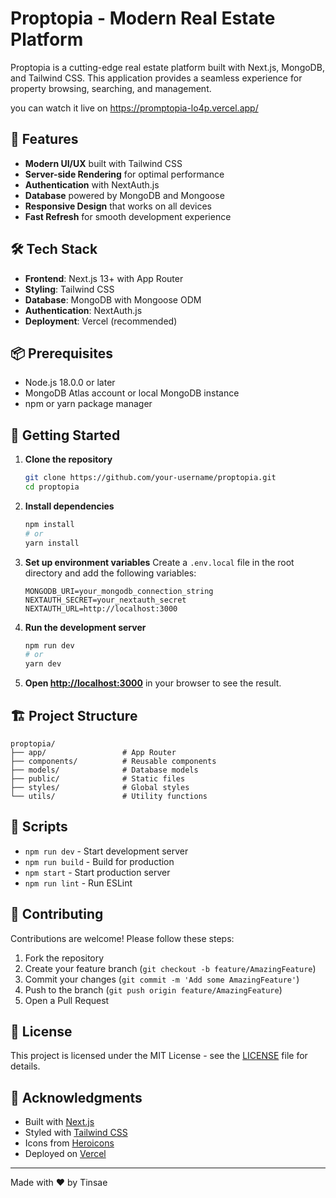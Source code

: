 # Proptopia - Modern Real Estate Platform

Proptopia is a cutting-edge real estate platform built with Next.js, MongoDB, and Tailwind CSS. This application provides a seamless experience for property browsing, searching, and management.

you can watch it live on https://promptopia-lo4p.vercel.app/

## 🚀 Features

- **Modern UI/UX** built with Tailwind CSS
- **Server-side Rendering** for optimal performance
- **Authentication** with NextAuth.js
- **Database** powered by MongoDB and Mongoose
- **Responsive Design** that works on all devices
- **Fast Refresh** for smooth development experience

## 🛠️ Tech Stack

- **Frontend**: Next.js 13+ with App Router
- **Styling**: Tailwind CSS
- **Database**: MongoDB with Mongoose ODM
- **Authentication**: NextAuth.js
- **Deployment**: Vercel (recommended)

## 📦 Prerequisites

- Node.js 18.0.0 or later
- MongoDB Atlas account or local MongoDB instance
- npm or yarn package manager

## 🚀 Getting Started

1. **Clone the repository**
   ```bash
   git clone https://github.com/your-username/proptopia.git
   cd proptopia
   ```

2. **Install dependencies**
   ```bash
   npm install
   # or
   yarn install
   ```

3. **Set up environment variables**
   Create a `.env.local` file in the root directory and add the following variables:
   ```
   MONGODB_URI=your_mongodb_connection_string
   NEXTAUTH_SECRET=your_nextauth_secret
   NEXTAUTH_URL=http://localhost:3000
   ```

4. **Run the development server**
   ```bash
   npm run dev
   # or
   yarn dev
   ```

5. **Open [http://localhost:3000](http://localhost:3000)** in your browser to see the result.

## 🏗️ Project Structure

```
proptopia/
├── app/                 # App Router
├── components/          # Reusable components
├── models/              # Database models
├── public/              # Static files
├── styles/              # Global styles
└── utils/               # Utility functions
```

## 📝 Scripts

- `npm run dev` - Start development server
- `npm run build` - Build for production
- `npm start` - Start production server
- `npm run lint` - Run ESLint

## 🤝 Contributing

Contributions are welcome! Please follow these steps:

1. Fork the repository
2. Create your feature branch (`git checkout -b feature/AmazingFeature`)
3. Commit your changes (`git commit -m 'Add some AmazingFeature'`)
4. Push to the branch (`git push origin feature/AmazingFeature`)
5. Open a Pull Request

## 📄 License

This project is licensed under the MIT License - see the [LICENSE](LICENSE) file for details.

## 🙏 Acknowledgments

- Built with [Next.js](https://nextjs.org/)
- Styled with [Tailwind CSS](https://tailwindcss.com/)
- Icons from [Heroicons](https://heroicons.com/)
- Deployed on [Vercel](https://vercel.com/)

---

Made with ❤️ by Tinsae
